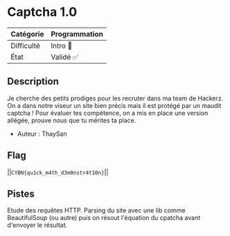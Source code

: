 # Captcha 1.0

| Catégorie  | Programmation |
|------------|---------------|
| Difficulté | Intro 👶     |
| État       | Validé ✅      | 
## Description

Je cherche des petits prodiges pour les recruter dans ma team de Hackerz. On a dans notre viseur un site bien précis mais il est protégé par un maudit captcha !
Pour évaluer tes compétence, on a mis en place une version allégée, prouve nous que tu mérites ta place.

- Auteur : ThaySan

## Flag
||`CYBN{qu1ck_m4th_d3m0nstr4t10n}`||

## Pistes
Etude des requêtes HTTP. Parsing du site avec une lib comme BeautifulSoup (ou autre) puis on résout l'équation du cpatcha avant d'envoyer le résultat.
